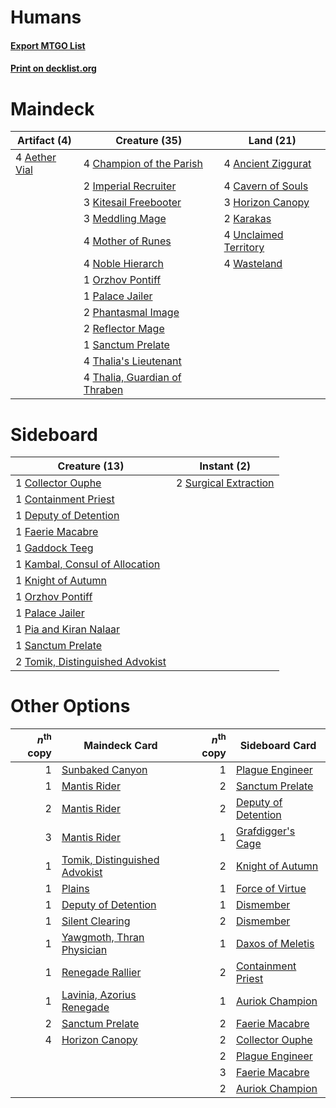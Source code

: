 # Humans

#### [Export MTGO List](../collection/Humans/Humans.txt)
#### [Print on decklist.org](http://decklist.org/?deckmain=4%09Aether%20Vial%0A4%09Ancient%20Ziggurat%0A4%09Cavern%20of%20Souls%0A4%09Champion%20of%20the%20Parish%0A3%09Horizon%20Canopy%0A2%09Imperial%20Recruiter%0A2%09Karakas%0A3%09Kitesail%20Freebooter%0A3%09Meddling%20Mage%0A4%09Mother%20of%20Runes%0A4%09Noble%20Hierarch%0A1%09Orzhov%20Pontiff%0A1%09Palace%20Jailer%0A2%09Phantasmal%20Image%0A2%09Reflector%20Mage%0A1%09Sanctum%20Prelate%0A4%09Thalia's%20Lieutenant%0A4%09Thalia,%20Guardian%20of%20Thraben%0A4%09Unclaimed%20Territory%0A4%09Wasteland&deckside=1%09Collector%20Ouphe%0A1%09Containment%20Priest%0A1%09Deputy%20of%20Detention%0A1%09Faerie%20Macabre%0A1%09Gaddock%20Teeg%0A1%09Kambal,%20Consul%20of%20Allocation%0A1%09Knight%20of%20Autumn%0A1%09Orzhov%20Pontiff%0A1%09Palace%20Jailer%0A1%09Pia%20and%20Kiran%20Nalaar%0A1%09Sanctum%20Prelate%0A2%09Surgical%20Extraction%0A2%09Tomik,%20Distinguished%20Advokist)
# Maindeck

|                                     Artifact (4)                                      |                                             Creature (35)                                              |                                           Land (21)                                            |
|---------------------------------------------------------------------------------------|--------------------------------------------------------------------------------------------------------|------------------------------------------------------------------------------------------------|
|4 [Aether Vial](http://gatherer.wizards.com/Pages/Card/Details.aspx?multiverseid=48146)|4 [Champion of the Parish](http://gatherer.wizards.com/Pages/Card/Details.aspx?multiverseid=409580)     |4 [Ancient Ziggurat](http://gatherer.wizards.com/Pages/Card/Details.aspx?multiverseid=189271)   |
|                                                                                       |2 [Imperial Recruiter](http://gatherer.wizards.com/Pages/Card/Details.aspx?multiverseid=442125)         |4 [Cavern of Souls](http://gatherer.wizards.com/Pages/Card/Details.aspx?multiverseid=278058)    |
|                                                                                       |3 [Kitesail Freebooter](http://gatherer.wizards.com/Pages/Card/Details.aspx?multiverseid=435264)        |3 [Horizon Canopy](http://gatherer.wizards.com/Pages/Card/Details.aspx?multiverseid=409571)     |
|                                                                                       |3 [Meddling Mage](http://gatherer.wizards.com/Pages/Card/Details.aspx?multiverseid=179547)              |2 [Karakas](http://gatherer.wizards.com/Pages/Card/Details.aspx?multiverseid=413782)            |
|                                                                                       |4 [Mother of Runes](http://gatherer.wizards.com/Pages/Card/Details.aspx?multiverseid=430236)            |4 [Unclaimed Territory](http://gatherer.wizards.com/Pages/Card/Details.aspx?multiverseid=435419)|
|                                                                                       |4 [Noble Hierarch](http://gatherer.wizards.com/Pages/Card/Details.aspx?multiverseid=179434)             |4 [Wasteland](http://gatherer.wizards.com/Pages/Card/Details.aspx?multiverseid=413790)          |
|                                                                                       |1 [Orzhov Pontiff](http://gatherer.wizards.com/Pages/Card/Details.aspx?multiverseid=460469)             |                                                                                                |
|                                                                                       |1 [Palace Jailer](http://gatherer.wizards.com/Pages/Card/Details.aspx?multiverseid=416775)              |                                                                                                |
|                                                                                       |2 [Phantasmal Image](http://gatherer.wizards.com/Pages/Card/Details.aspx?multiverseid=220099)           |                                                                                                |
|                                                                                       |2 [Reflector Mage](http://gatherer.wizards.com/Pages/Card/Details.aspx?multiverseid=407667)             |                                                                                                |
|                                                                                       |1 [Sanctum Prelate](http://gatherer.wizards.com/Pages/Card/Details.aspx?multiverseid=416780)            |                                                                                                |
|                                                                                       |4 [Thalia's Lieutenant](http://gatherer.wizards.com/Pages/Card/Details.aspx?multiverseid=409783)        |                                                                                                |
|                                                                                       |4 [Thalia, Guardian of Thraben](http://gatherer.wizards.com/Pages/Card/Details.aspx?multiverseid=442025)|                                                                                                |


# Sideboard

|                                              Creature (13)                                               |                                          Instant (2)                                           |
|----------------------------------------------------------------------------------------------------------|------------------------------------------------------------------------------------------------|
|1 [Collector Ouphe](http://gatherer.wizards.com/Pages/Card/Details.aspx?multiverseid=464107)              |2 [Surgical Extraction](http://gatherer.wizards.com/Pages/Card/Details.aspx?multiverseid=397706)|
|1 [Containment Priest](http://gatherer.wizards.com/Pages/Card/Details.aspx?multiverseid=389470)           |                                                                                                |
|1 [Deputy of Detention](http://gatherer.wizards.com/Pages/Card/Details.aspx?multiverseid=457309)          |                                                                                                |
|1 [Faerie Macabre](http://gatherer.wizards.com/Pages/Card/Details.aspx?multiverseid=201822)               |                                                                                                |
|1 [Gaddock Teeg](http://gatherer.wizards.com/Pages/Card/Details.aspx?multiverseid=140188)                 |                                                                                                |
|1 [Kambal, Consul of Allocation](http://gatherer.wizards.com/Pages/Card/Details.aspx?multiverseid=417756) |                                                                                                |
|1 [Knight of Autumn](http://gatherer.wizards.com/Pages/Card/Details.aspx?multiverseid=452933)             |                                                                                                |
|1 [Orzhov Pontiff](http://gatherer.wizards.com/Pages/Card/Details.aspx?multiverseid=460469)               |                                                                                                |
|1 [Palace Jailer](http://gatherer.wizards.com/Pages/Card/Details.aspx?multiverseid=416775)                |                                                                                                |
|1 [Pia and Kiran Nalaar](http://gatherer.wizards.com/Pages/Card/Details.aspx?multiverseid=442783)         |                                                                                                |
|1 [Sanctum Prelate](http://gatherer.wizards.com/Pages/Card/Details.aspx?multiverseid=416780)              |                                                                                                |
|2 [Tomik, Distinguished Advokist](http://gatherer.wizards.com/Pages/Card/Details.aspx?multiverseid=460961)|                                                                                                |


# Other Options

|*n*<sup>th</sup> copy|                                             Maindeck Card                                              |*n*<sup>th</sup> copy|                                        Sideboard Card                                        |
|--------------------:|--------------------------------------------------------------------------------------------------------|--------------------:|----------------------------------------------------------------------------------------------|
|                    1|[Sunbaked Canyon](http://gatherer.wizards.com/Pages/Card/Details.aspx?multiverseid=464196)              |                    1|[Plague Engineer](http://gatherer.wizards.com/Pages/Card/Details.aspx?multiverseid=464049)    |
|                    1|[Mantis Rider](http://gatherer.wizards.com/Pages/Card/Details.aspx?multiverseid=386589)                 |                    2|[Sanctum Prelate](http://gatherer.wizards.com/Pages/Card/Details.aspx?multiverseid=416780)    |
|                    2|[Mantis Rider](http://gatherer.wizards.com/Pages/Card/Details.aspx?multiverseid=386589)                 |                    2|[Deputy of Detention](http://gatherer.wizards.com/Pages/Card/Details.aspx?multiverseid=457309)|
|                    3|[Mantis Rider](http://gatherer.wizards.com/Pages/Card/Details.aspx?multiverseid=386589)                 |                    1|[Grafdigger's Cage](http://gatherer.wizards.com/Pages/Card/Details.aspx?multiverseid=278452)  |
|                    1|[Tomik, Distinguished Advokist](http://gatherer.wizards.com/Pages/Card/Details.aspx?multiverseid=460961)|                    2|[Knight of Autumn](http://gatherer.wizards.com/Pages/Card/Details.aspx?multiverseid=452933)   |
|                    1|[Plains](http://gatherer.wizards.com/Pages/Card/Details.aspx?multiverseid=439856)                       |                    1|[Force of Virtue](http://gatherer.wizards.com/Pages/Card/Details.aspx?multiverseid=463959)    |
|                    1|[Deputy of Detention](http://gatherer.wizards.com/Pages/Card/Details.aspx?multiverseid=457309)          |                    1|[Dismember](http://gatherer.wizards.com/Pages/Card/Details.aspx?multiverseid=382182)          |
|                    1|[Silent Clearing](http://gatherer.wizards.com/Pages/Card/Details.aspx?multiverseid=464195)              |                    2|[Dismember](http://gatherer.wizards.com/Pages/Card/Details.aspx?multiverseid=382182)          |
|                    1|[Yawgmoth, Thran Physician](http://gatherer.wizards.com/Pages/Card/Details.aspx?multiverseid=464065)    |                    1|[Daxos of Meletis](http://gatherer.wizards.com/Pages/Card/Details.aspx?multiverseid=451128)   |
|                    1|[Renegade Rallier](http://gatherer.wizards.com/Pages/Card/Details.aspx?multiverseid=423800)             |                    2|[Containment Priest](http://gatherer.wizards.com/Pages/Card/Details.aspx?multiverseid=389470) |
|                    1|[Lavinia, Azorius Renegade](http://gatherer.wizards.com/Pages/Card/Details.aspx?multiverseid=457333)    |                    1|[Auriok Champion](http://gatherer.wizards.com/Pages/Card/Details.aspx?multiverseid=72921)     |
|                    2|[Sanctum Prelate](http://gatherer.wizards.com/Pages/Card/Details.aspx?multiverseid=416780)              |                    2|[Faerie Macabre](http://gatherer.wizards.com/Pages/Card/Details.aspx?multiverseid=201822)     |
|                    4|[Horizon Canopy](http://gatherer.wizards.com/Pages/Card/Details.aspx?multiverseid=409571)               |                    2|[Collector Ouphe](http://gatherer.wizards.com/Pages/Card/Details.aspx?multiverseid=464107)    |
|                     |                                                                                                        |                    2|[Plague Engineer](http://gatherer.wizards.com/Pages/Card/Details.aspx?multiverseid=464049)    |
|                     |                                                                                                        |                    3|[Faerie Macabre](http://gatherer.wizards.com/Pages/Card/Details.aspx?multiverseid=201822)     |
|                     |                                                                                                        |                    2|[Auriok Champion](http://gatherer.wizards.com/Pages/Card/Details.aspx?multiverseid=72921)     |

